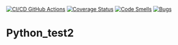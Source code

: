 [![CI/CD GitHub Actions](https://github.com/leftfellow/Python_test2/actions/workflows/test-action.yml/badge.svg)](https://github.com/leftfellow/Python_test2/actions/workflows/test-action.yml)
[![Coverage Status](https://coveralls.io/repos/github/leftfellow/Python_test2/badge.svg?branch=main)](https://coveralls.io/github/leftfellow/Python_test2?branch=main)
[![Code Smells](https://sonarcloud.io/api/project_badges/measure?project=leftfellow_Python_test2&metric=code_smells)](https://sonarcloud.io/summary/new_code?id=leftfellow_Python_test2)
[![Bugs](https://sonarcloud.io/api/project_badges/measure?project=leftfellow_Python_test2&metric=bugs)](https://sonarcloud.io/summary/new_code?id=leftfellow_Python_test2)
# Python_test2
